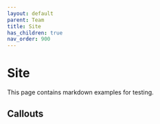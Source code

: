 ```yaml
---
layout: default
parent: Team
title: Site
has_children: true
nav_order: 900
---
```


# Site
This page contains markdown examples for testing.

## Callouts

